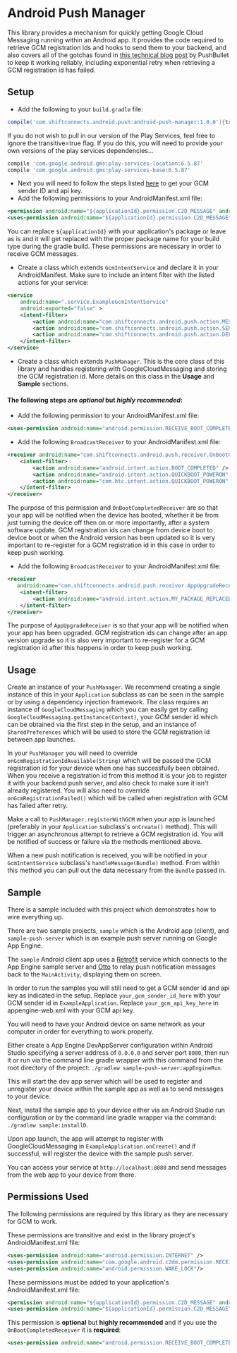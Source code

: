 # Android Push Manager

This library provides a mechanism for quickly getting Google Cloud Messaging running within an Android app. It provides the code required to retrieve GCM registration ids and hooks to send
them to your backend, and also covers all of the gotchas found in [this technical blog post](https://blog.pushbullet.com/2014/02/12/keeping-google-cloud-messaging-for-android-working-reliably-techincal-post/)
by PushBullet to keep it working reliably, including exponential retry when retrieving a GCM registration id has failed.

## Setup
* Add the following to your ```build.gradle``` file:
```gradle
compile('com.shiftconnects.android.push:android-push-manager:1.0.0'){transitive=true}
```
If you do not wish to pull in our version of the Play Services, feel free to ignore the transitive=true flag. If you do this, you will need to provide your own versions of the play services dependencies...
```gradle
compile 'com.google.android.gms:play-services-location:6.5.87'
compile 'com.google.android.gms:play-services-base:6.5.87'
```

* Next you will need to follow the steps listed [here](http://developer.android.com/google/gcm/gs.html) to get your GCM sender ID and api key.
* Add the following permissions to your AndroidManifest.xml file: 
```xml
<permission android:name="${applicationId}.permission.C2D_MESSAGE" android:protectionLevel="signature" />
<uses-permission android:name="${applicationId}.permission.C2D_MESSAGE" />
```
You can replace ```${applicationId}``` with your application's package or leave as is and it will get replaced with the proper
package name for your build type during the gradle build. These permissions are necessary in order to receive GCM messages.

* Create a class which extends ```GcmIntentService``` and declare it in your AndroidManifest. Make sure to include an intent filter with the listed actions for your service:
```xml
<service
    android:name=".service.ExampleGcmIntentService"
    android:exported="false" >
    <intent-filter>
        <action android:name="com.shiftconnects.android.push.action.MESSAGE" />
        <action android:name="com.shiftconnects.android.push.action.SEND_ERROR" />
        <action android:name="com.shiftconnects.android.push.action.DELETED" />
    </intent-filter>
</service>
```
* Create a class which extends ```PushManager```. This is the core class of this library and handles registering with GoogleCloudMessaging and storing the GCM registration id. More details on this class in the **Usage** and **Sample** sections.  


#### The following steps are *optional* but *highly recommended*:
* Add the following permission to your AndroidManifest.xml file:
```xml
<uses-permission android:name="android.permission.RECEIVE_BOOT_COMPLETED"/>
```
* Add the following ```BroadcastReceiver``` to your AndroidManifest.xml file:
```xml
<receiver android:name="com.shiftconnects.android.push.receiver.OnBootCompletedReceiver" >
    <intent-filter>
        <action android:name="android.intent.action.BOOT_COMPLETED" />
        <action android:name="android.intent.action.QUICKBOOT_POWERON" />
        <action android:name="com.htc.intent.action.QUICKBOOT_POWERON" />
    </intent-filter>
</receiver>
```

The purpose of this permission and ```OnBootCompletedReceiver``` are so that your app will be notified when the device has booted, whether it be from just turning the device off then on or more importantly, after a system software update. GCM registration ids can change from device boot to device boot or when the Android version has been updated so it is very important to re-register for a GCM registration id in this case in order to keep push working.

* Add the following ```BroadcastReceiver``` to your AndroidManifest.xml file: 
```xml
<receiver
   android:name="com.shiftconnects.android.push.receiver.AppUpgradeReceiver">
    <intent-filter>
        <action android:name="android.intent.action.MY_PACKAGE_REPLACED" />
    </intent-filter>
</receiver>
```

The purpose of ```AppUpgradeReceiver``` is so that your app will be notified when your app has been upgraded. GCM registration ids can change after an app version upgrade so it is also very important to re-register for a GCM registration id after this happens in order to keep push working.

## Usage

Create an instance of your ```PushManager```. We recommend creating a single instance of this in your ```Application``` subclass as can be seen in the sample or by  using a dependency injection framework. The class requires an instance of ```GoogleCloudMessaging``` which you can easily get by calling ```GoogleCloudMessaging.getInstance(Context)```, your GCM sender id which can be obtained via the first step in the setup, and an instance of ```SharedPreferences``` which will be used to store the GCM registration id between app launches.

In your ```PushManager``` you will need to override ```onGcmRegistrationIdAvailable(String)``` which will be passed the GCM registration id for your device when one has successfully been obtained. When you receive a registration id from this method it is your job to register it with your backend push server, and also check to make sure it isn't already registered. You will also need to override ```onGcmRegistrationFailed()``` which will be called when registration with GCM has failed after retry.

Make a call to ```PushManager.registerWithGCM``` when your app is launched (preferably in your ```Application``` subclass's ```onCreate()``` method). This will trigger an asynchronous attempt to retrieve a GCM registration id. You will be notified of success or failure via the methods mentioned above.

When a new push notification is received, you will be notified in your ```GcmIntentService``` subclass's ```handleMessage(Bundle)``` method. From within this method you can pull out the data necessary from the ```Bundle``` passed in. 

## Sample

There is a sample included with this project which demonstrates how to wire everything up. 

There are two sample projects, ```sample``` which is the Android app (client), and ```sample-push-server``` which is an example push server running on Google App Engine.

The ```sample``` Android client app uses a [Retrofit](https://github.com/square/retrofit) service which connects to the App Engine sample server and [Otto](https://github.com/square/otto) to relay push notification messages back to the ```MainActivity```, displaying them on screen.

In order to run the samples you will still need to get a GCM sender id and api key as indicated in the setup. Replace ```your_gcm_sender_id_here``` with your GCM sender id in ```ExampleApplication```. Replace ```your_gcm_api_key_here``` in appengine-web.xml with your GCM api key.

You will need to have your Android device on same network as your computer in order for everything to work properly.

Either create a App Engine DevAppServer configuration within Android Studio specifying a server address of ```0.0.0.0``` and server port ```8080```, then run it or run via the command line gradle wrapper with this command from the root directory of the project: ```./gradlew sample-push-server:appEngineRun```.

This will start the dev app server which will be used to register and unregister your device within the sample app as well as to send messages to your device.

Next, install the sample app to your device either via an Android Studio run configuration or by the command line gradle wrapper via the command: ```./gradlew sample:installD```.

Upon app launch, the app will attempt to register with GoogleCloudMessaging in ```ExampleApplication.onCreate()``` and if successful, will register the device with the sample push server. 

You can access your service at ```http://localhost:8080``` and send messages from the web app to your device from there.

## Permissions Used

The following permissions are required by this library as they are necessary for GCM to work. 

These permissions are transitive and exist in the library project's AndroidManifest.xml file:

```xml
<uses-permission android:name="android.permission.INTERNET" />
<uses-permission android:name="com.google.android.c2dm.permission.RECEIVE"/>
<uses-permission android:name="android.permission.WAKE_LOCK"/>
```

These permissions must be added to your application's AndroidManifest.xml file:

```xml
<permission android:name="${applicationId}.permission.C2D_MESSAGE" android:protectionLevel="signature" />
<uses-permission android:name="${applicationId}.permission.C2D_MESSAGE" />
```

This permission is **optional** but **highly recommended** and if you use the ```OnBootCompletedReceiver``` it is **required**:

```xml
<uses-permission android:name="android.permission.RECEIVE_BOOT_COMPLETED"/>
```
